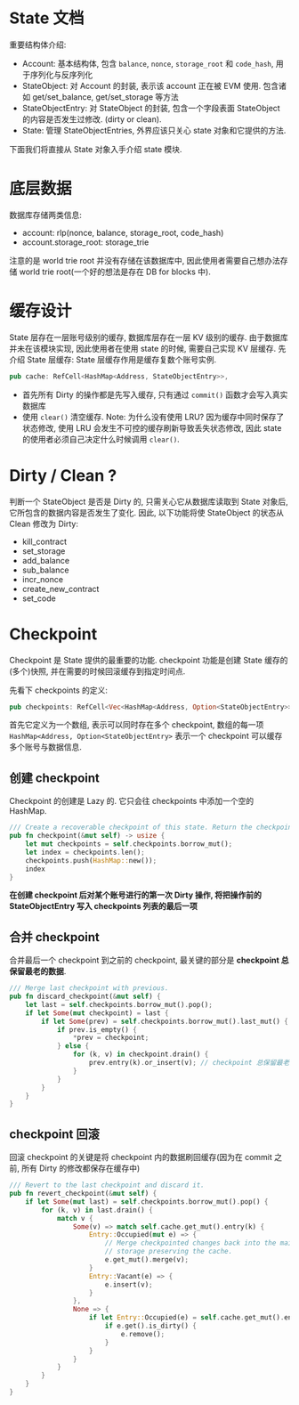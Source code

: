 # State 文档

重要结构体介绍:

- Account: 基本结构体, 包含 `balance`, `nonce`, `storage_root` 和 `code_hash`, 用于序列化与反序列化
- StateObject: 对 Account 的封装, 表示该 account 正在被 EVM 使用. 包含诸如 get/set_balance, get/set_storage 等方法
- StateObjectEntry: 对 StateObject 的封装, 包含一个字段表面 StateObject 的内容是否发生过修改. (dirty or clean).
- State: 管理 StateObjectEntries, 外界应该只关心 state 对象和它提供的方法.

下面我们将直接从 State 对象入手介绍 state 模块.

# 底层数据

数据库存储两类信息:

- account: rlp(nonce, balance, storage_root, code_hash)
- account.storage_root: storage_trie

注意的是 world trie root 并没有存储在该数据库中, 因此使用者需要自己想办法存储 world trie root(一个好的想法是存在 DB for blocks 中).

# 缓存设计

State 层存在一层账号级别的缓存, 数据库层存在一层 KV 级别的缓存. 由于数据库并未在该模块实现, 因此使用者在使用 state 的时候, 需要自己实现 KV 层缓存. 先介绍 State 层缓存: State 层缓存作用是缓存复数个账号实例.

```rs
pub cache: RefCell<HashMap<Address, StateObjectEntry>>,
```

- 首先所有 Dirty 的操作都是先写入缓存, 只有通过 `commit()` 函数才会写入真实数据库
- 使用 `clear()` 清空缓存. Note: 为什么没有使用 LRU? 因为缓存中同时保存了状态修改, 使用 LRU 会发生不可控的缓存刷新导致丢失状态修改, 因此 state 的使用者必须自己决定什么时候调用 `clear()`.

# Dirty / Clean ?

判断一个 StateObject 是否是 Dirty 的, 只需关心它从数据库读取到 State 对象后, 它所包含的数据内容是否发生了变化. 因此, 以下功能将使 StateObject 的状态从 Clean 修改为 Dirty:

- kill_contract
- set_storage
- add_balance
- sub_balance
- incr_nonce
- create_new_contract
- set_code

# Checkpoint

Checkpoint 是 State 提供的最重要的功能. checkpoint 功能是创建 State 缓存的(多个)快照, 并在需要的时候回滚缓存到指定时间点.

先看下 checkpoints 的定义:

```rs
pub checkpoints: RefCell<Vec<HashMap<Address, Option<StateObjectEntry>>>>,
```

首先它定义为一个数组, 表示可以同时存在多个 checkpoint, 数组的每一项 `HashMap<Address, Option<StateObjectEntry>` 表示一个 checkpoint 可以缓存多个账号与数据信息.

## 创建 checkpoint

Checkpoint 的创建是 Lazy 的. 它只会往 checkpoints 中添加一个空的 HashMap.

```rs
/// Create a recoverable checkpoint of this state. Return the checkpoint index.
pub fn checkpoint(&mut self) -> usize {
    let mut checkpoints = self.checkpoints.borrow_mut();
    let index = checkpoints.len();
    checkpoints.push(HashMap::new());
    index
}
```

**在创建 checkpoint 后对某个账号进行的第一次 Dirty 操作, 将把操作前的 StateObjectEntry 写入 checkpoints 列表的最后一项**

## 合并 checkpoint

合并最后一个 checkpoint 到之前的 checkpoint, 最关键的部分是 **checkpoint 总保留最老的数据**.

```rs
/// Merge last checkpoint with previous.
pub fn discard_checkpoint(&mut self) {
    let last = self.checkpoints.borrow_mut().pop();
    if let Some(mut checkpoint) = last {
        if let Some(prev) = self.checkpoints.borrow_mut().last_mut() {
            if prev.is_empty() {
                *prev = checkpoint;
            } else {
                for (k, v) in checkpoint.drain() {
                    prev.entry(k).or_insert(v); // checkpoint 总保留最老的数据
                }
            }
        }
    }
}
```

## checkpoint 回滚

回滚 checkpoint 的关键是将 checkpoint 内的数据刷回缓存(因为在 commit 之前, 所有 Dirty 的修改都保存在缓存中)

```rs
/// Revert to the last checkpoint and discard it.
pub fn revert_checkpoint(&mut self) {
    if let Some(mut last) = self.checkpoints.borrow_mut().pop() {
        for (k, v) in last.drain() {
            match v {
                Some(v) => match self.cache.get_mut().entry(k) {
                    Entry::Occupied(mut e) => {
                        // Merge checkpointed changes back into the main account
                        // storage preserving the cache.
                        e.get_mut().merge(v);
                    }
                    Entry::Vacant(e) => {
                        e.insert(v);
                    }
                },
                None => {
                    if let Entry::Occupied(e) = self.cache.get_mut().entry(k) {
                        if e.get().is_dirty() {
                            e.remove();
                        }
                    }
                }
            }
        }
    }
}
```
